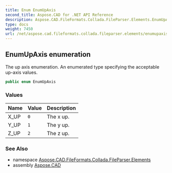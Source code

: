 ```yaml
---
title: Enum EnumUpAxis
second_title: Aspose.CAD for .NET API Reference
description: Aspose.CAD.FileFormats.Collada.FileParser.Elements.EnumUpAxis enum. The up axis enumeration. An enumerated type specifying the acceptable upaxis values
type: docs
weight: 7450
url: /net/aspose.cad.fileformats.collada.fileparser.elements/enumupaxis/
---
```

## EnumUpAxis enumeration

The up axis enumeration. An enumerated type specifying the acceptable up-axis values.

```csharp
public enum EnumUpAxis
```

### Values

| Name | Value | Description |
| --- | --- | --- |
| X_UP | `0` | The x up. |
| Y_UP | `1` | The y up. |
| Z_UP | `2` | The z up. |

### See Also

* namespace [Aspose.CAD.FileFormats.Collada.FileParser.Elements](../../aspose.cad.fileformats.collada.fileparser.elements/)
* assembly [Aspose.CAD](../../)


